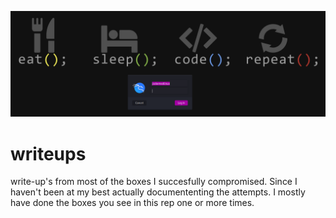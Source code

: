 ![jml](https://github.com/jockemedlinux/CTF/blob/master/writeups/jml.png?raw=true)
# writeups
write-up's from most of the boxes I succesfully compromised.
Since I haven't been at my best actually documententing the attempts. I mostly have done the boxes you see in this rep one or more times.